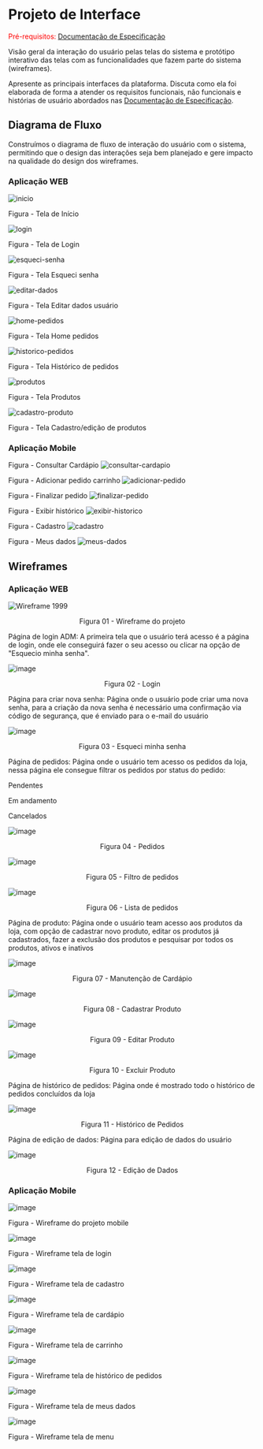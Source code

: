 
# Projeto de Interface

<span style="color:red">Pré-requisitos: <a href="2-Especificação do Projeto.md"> Documentação de Especificação</a></span>

Visão geral da interação do usuário pelas telas do sistema e protótipo interativo das telas com as funcionalidades que fazem parte do sistema (wireframes).

 Apresente as principais interfaces da plataforma. Discuta como ela foi elaborada de forma a atender os requisitos funcionais, não funcionais e histórias de usuário abordados nas <a href="2-Especificação do Projeto.md"> Documentação de Especificação</a>.

## Diagrama de Fluxo

Construímos o diagrama de fluxo de interação do usuário com o sistema, permitindo que o design das interações seja bem planejado e gere impacto na qualidade do design dos wireframes.

### Aplicação WEB


![inicio](https://github.com/ICEI-PUC-Minas-PMV-ADS/pmv-ads-2023-2-e4-proj-dad-t3-1999-burguer/assets/103429022/0821417a-f1f4-45a0-a900-379ac7d183af)

Figura - Tela de Início



![login](https://github.com/ICEI-PUC-Minas-PMV-ADS/pmv-ads-2023-2-e4-proj-dad-t3-1999-burguer/assets/103429022/67dd5507-6e52-4f73-9abe-7987f8b5a074)

Figura - Tela de Login



![esqueci-senha](https://github.com/ICEI-PUC-Minas-PMV-ADS/pmv-ads-2023-2-e4-proj-dad-t3-1999-burguer/assets/103429022/6f9cfaf1-fb26-46ea-aaa7-9b53c90a85a7)

Figura - Tela Esqueci senha



![editar-dados](https://github.com/ICEI-PUC-Minas-PMV-ADS/pmv-ads-2023-2-e4-proj-dad-t3-1999-burguer/assets/103429022/225bf10a-189b-4237-a2d6-900823a040a2)

Figura - Tela Editar dados usuário



![home-pedidos](https://github.com/ICEI-PUC-Minas-PMV-ADS/pmv-ads-2023-2-e4-proj-dad-t3-1999-burguer/assets/103429022/cf64d788-3e4b-4c2a-8c4d-997cf1dbd77c)

Figura - Tela Home pedidos



![historico-pedidos](https://github.com/ICEI-PUC-Minas-PMV-ADS/pmv-ads-2023-2-e4-proj-dad-t3-1999-burguer/assets/103429022/524fcf4c-4611-43fa-a927-ce3cea38fc5d)

Figura - Tela Histórico de pedidos



![produtos](https://github.com/ICEI-PUC-Minas-PMV-ADS/pmv-ads-2023-2-e4-proj-dad-t3-1999-burguer/assets/103429022/c246942b-66b7-40e2-8740-c4865381dd5a)

Figura - Tela Produtos



![cadastro-produto](https://github.com/ICEI-PUC-Minas-PMV-ADS/pmv-ads-2023-2-e4-proj-dad-t3-1999-burguer/assets/103429022/4336d743-bb4d-4299-8e65-7cdf86a92d24)

Figura - Tela Cadastro/edição de produtos

### Aplicação Mobile

Figura - Consultar Cardápio
![consultar-cardapio](/docs/img/consultar-cardapio.png)

Figura - Adicionar pedido carrinho
![adicionar-pedido](/docs/img/adicionar-pedido-carrinho.png)

Figura - Finalizar pedido
![finalizar-pedido](/docs/img/finalizar-pedido.png)

Figura - Exibir histórico
![exibir-historico](/docs/img/exibir-historico.png)

Figura - Cadastro
![cadastro](/docs/img/cadastro.png)

Figura - Meus dados
![meus-dados](/docs/img/meus-dados.png)

## Wireframes

### Aplicação WEB

![Wireframe 1999](https://github.com/ICEI-PUC-Minas-PMV-ADS/pmv-ads-2023-2-e4-proj-dad-t3-1999-burguer/assets/108990294/811688c8-5c7f-4c60-9070-91b41bd515cf)

<p align="center"> Figura 01 - Wireframe do projeto </center> </p>

Página de login ADM: A primeira tela que o usuário terá acesso é a página de login, onde ele conseguirá fazer o seu acesso ou clicar na opção de "Esquecio minha senha".

![image](https://github.com/ICEI-PUC-Minas-PMV-ADS/pmv-ads-2023-2-e4-proj-dad-t3-1999-burguer/assets/108990294/cbd3a0c3-e197-4eef-b366-d9a07e733069)

<p align="center"> Figura 02 - Login </p>

Página para criar nova senha: Página onde o usuário pode criar uma nova senha, para a criação da nova senha é necessário uma confirmação via código de segurança, que é enviado para o e-mail do usuário

![image](https://github.com/ICEI-PUC-Minas-PMV-ADS/pmv-ads-2023-2-e4-proj-dad-t3-1999-burguer/assets/108990294/d77dfdd1-a913-4307-955f-3559e9a78b3a)

<p align="center"> Figura 03 - Esqueci minha senha </p>

Página de pedidos: Página onde o usuário tem acesso os pedidos da loja, nessa página ele consegue filtrar os pedidos por status do pedido:

Pendentes

Em andamento

Cancelados

![image](https://github.com/ICEI-PUC-Minas-PMV-ADS/pmv-ads-2023-2-e4-proj-dad-t3-1999-burguer/assets/108990294/290cd734-2ab9-4e93-b6e6-1761bc0458b4)

<p align="center"> Figura 04 - Pedidos </p>


![image](https://github.com/ICEI-PUC-Minas-PMV-ADS/pmv-ads-2023-2-e4-proj-dad-t3-1999-burguer/assets/108990294/c9d2dfb3-7fa3-4b66-a68b-695e8362b9a6)

<p align="center"> Figura 05 - Filtro de pedidos </p>


![image](https://github.com/ICEI-PUC-Minas-PMV-ADS/pmv-ads-2023-2-e4-proj-dad-t3-1999-burguer/assets/108990294/98a3f63c-16fd-4864-92ff-bee830dc9b02)

<p align="center"> Figura 06 - Lista de pedidos </p>

Página de produto: Página onde o usuário team acesso aos produtos da loja, com opção de cadastrar novo produto, editar os produtos já cadastrados, fazer a exclusão dos produtos e pesquisar por todos os produtos, ativos e inativos

![image](https://github.com/ICEI-PUC-Minas-PMV-ADS/pmv-ads-2023-2-e4-proj-dad-t3-1999-burguer/assets/108990294/48db744e-2aa4-4bc8-916f-537d543cd7d4)

<p align="center"> Figura 07 - Manutenção de Cardápio </p>

![image](https://github.com/ICEI-PUC-Minas-PMV-ADS/pmv-ads-2023-2-e4-proj-dad-t3-1999-burguer/assets/108990294/589cccb6-d06a-420c-b4e0-e2738cca073f)

<p align="center"> Figura 08 - Cadastrar Produto </p>

![image](https://github.com/ICEI-PUC-Minas-PMV-ADS/pmv-ads-2023-2-e4-proj-dad-t3-1999-burguer/assets/108990294/637b5962-fca7-4eaf-b5e7-73d4074d625e)

<p align="center"> Figura 09 - Editar Produto </p>

![image](https://github.com/ICEI-PUC-Minas-PMV-ADS/pmv-ads-2023-2-e4-proj-dad-t3-1999-burguer/assets/108990294/170daf8c-0f40-445c-8c25-ef49e96a1603)

<p align="center"> Figura 10 - Excluir Produto </p>

Página de histórico de pedidos: Página onde é mostrado todo o histórico de pedidos concluídos da loja

![image](https://github.com/ICEI-PUC-Minas-PMV-ADS/pmv-ads-2023-2-e4-proj-dad-t3-1999-burguer/assets/108990294/f5a7414d-0ea9-4961-8163-888ed2e46d1b)

<p align="center"> Figura 11 - Histórico de Pedidos </p>

Página de edição de dados: Página para edição de dados do usuário

![image](https://github.com/ICEI-PUC-Minas-PMV-ADS/pmv-ads-2023-2-e4-proj-dad-t3-1999-burguer/assets/108990294/fe7f278b-1574-438a-989c-80a399531e23)

<p align="center"> Figura 12 - Edição de Dados </p>

### Aplicação Mobile

![image](https://github.com/ICEI-PUC-Minas-PMV-ADS/pmv-ads-2023-2-e4-proj-dad-t3-1999-burguer/assets/103429022/f993760c-0888-490a-968e-9d8d979baea6)

Figura - Wireframe do projeto mobile


![image](https://github.com/ICEI-PUC-Minas-PMV-ADS/pmv-ads-2023-2-e4-proj-dad-t3-1999-burguer/assets/103429022/242aacc6-9e04-4ceb-a71d-3c5d2f94381d)

Figura - Wireframe tela de login


![image](https://github.com/ICEI-PUC-Minas-PMV-ADS/pmv-ads-2023-2-e4-proj-dad-t3-1999-burguer/assets/103429022/a926f74e-fe76-485a-9e6a-7a883276758b)

Figura - Wireframe tela de cadastro


![image](https://github.com/ICEI-PUC-Minas-PMV-ADS/pmv-ads-2023-2-e4-proj-dad-t3-1999-burguer/assets/103429022/be9df604-e1e1-4555-b5f3-6537ea2fc5ee)

Figura - Wireframe tela de cardápio


![image](https://github.com/ICEI-PUC-Minas-PMV-ADS/pmv-ads-2023-2-e4-proj-dad-t3-1999-burguer/assets/103429022/484173d4-5a12-443f-ada0-38a7b86af7f8)

Figura - Wireframe tela de carrinho


![image](https://github.com/ICEI-PUC-Minas-PMV-ADS/pmv-ads-2023-2-e4-proj-dad-t3-1999-burguer/assets/103429022/84427c25-604f-4c47-acd1-00f1d828be28)

Figura - Wireframe tela de histórico de pedidos


![image](https://github.com/ICEI-PUC-Minas-PMV-ADS/pmv-ads-2023-2-e4-proj-dad-t3-1999-burguer/assets/103429022/29d99abf-6eac-45e3-adc2-f7b9c04203b9)

Figura - Wireframe tela de meus dados


![image](https://github.com/ICEI-PUC-Minas-PMV-ADS/pmv-ads-2023-2-e4-proj-dad-t3-1999-burguer/assets/103429022/a905e3a1-987e-4d52-965c-8af9007dcb7d)

Figura - Wireframe tela de menu
